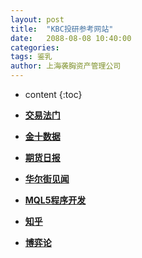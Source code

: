 ```yaml
---
layout: post
title:  "KBC投研参考网站"
date:   2088-08-08 10:40:00
categories: 
tags: 鉴乳
author: 上海袭胸资产管理公司
---
```


* content
{:toc}

* **[交易法门](https://www.jiaoyifamen.com/)**
* **[金十数据](https://www.jin10.com/)**
* **[期货日报](http://paper.7h365.com/Members/MemberIndex)**
* **[华尔街见闻](https://wallstreetcn.com/)**
* **[MQL5程序开发](https://www.mql5.com/zh/articles/mt5)**
* **[知乎](https://www.zhihu.com/follow)**
* **[博弈论](https://h5login.qqchess.qq.com/)**

